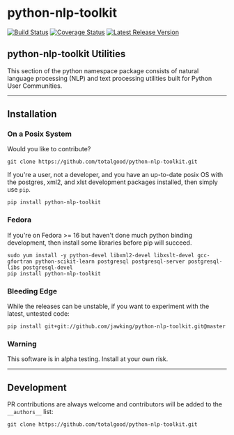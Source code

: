 
# python-nlp-toolkit

[![Build Status](https://travis-ci.org/totalgood/python-nlp-toolkit.svg?branch=master "Travis Build & Test Status")](https://travis-ci.org/totalgood/python-nlp-toolkit)
[![Coverage Status](https://coveralls.io/repos/totalgood/python-nlp-toolkit/badge.png)](https://coveralls.io/r/totalgood/python-nlp-toolkit)
[![Latest Release Version](https://badge.fury.io/py/python-nlp-toolkit.svg)](https://pypi.python.org/pypi/python-nlp-toolkit/)
<!-- [![Downloads](https://pypip.in/d/python-nlp-toolkit/badge.png)](https://pypi.python.org/pypi/python-nlp-toolkit/) -->

## python-nlp-toolkit Utilities

This section of the python namespace package consists of natural language processing (NLP) and text processing utilities built for Python User Communities.

---

## Installation

### On a Posix System

Would you like to contribute?

    git clone https://github.com/totalgood/python-nlp-toolkit.git

If you're a user, not a developer, and you have an up-to-date posix OS with the postgres, xml2, and xlst development packages installed, then simply use `pip`.

    pip install python-nlp-toolkit

### Fedora

If you're on Fedora >= 16 but haven't done much python binding development, then install some libraries before pip will succeed.

    sudo yum install -y python-devel libxml2-devel libxslt-devel gcc-gfortran python-scikit-learn postgresql postgresql-server postgresql-libs postgresql-devel
    pip install python-nlp-toolkit

### Bleeding Edge

While the releases can be unstable, if you want to experiment with the latest, untested code:

    pip install git+git://github.com/jawking/python-nlp-toolkit.git@master

### Warning

This software is in alpha testing.  Install at your own risk.

---

## Development

PR contributions are always welcome and contributors will be added to the `__authors__` list:

    git clone https://github.com/totalgood/python-nlp-toolkit.git
